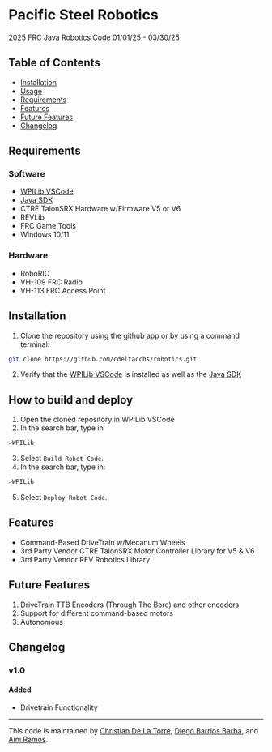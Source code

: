 # Pacific Steel Robotics
2025 FRC Java Robotics Code 01/01/25 - 03/30/25

## Table of Contents
- [Installation](#installation)
- [Usage](#how-to-build-and-deploy)
- [Requirements](#requirements)
- [Features](#features)
- [Future Features](#future-features)
- [Changelog](#changelog)

## Requirements

### Software
* [WPILib VSCode](https://docs.wpilib.org/en/stable/docs/zero-to-robot/step-2/wpilib-setup.html)
* [Java SDK](https://www.oracle.com/java/technologies/downloads/)
* CTRE TalonSRX Hardware w/Firmware V5 or V6
* REVLib
* FRC Game Tools
* Windows 10/11
### Hardware
* RoboRIO
* VH-109 FRC Radio
* VH-113 FRC Access Point

## Installation
1. Clone the repository using the github app or by using a command terminal:
```bash
git clone https://github.com/cdeltacchs/robotics.git
```
2. Verify that the [WPILib VSCode](https://docs.wpilib.org/en/stable/docs/zero-to-robot/step-2/wpilib-setup.html) is installed as well as the [Java SDK](https://www.oracle.com/java/technologies/downloads/)
## How to build and deploy
1. Open the cloned repository in WPILib VSCode
2. In the search bar, type in
```bash
>WPILib
```
3. Select `Build Robot Code`.
4. In the search bar, type in:
```bash
>WPILib
```
5. Select `Deploy Robot Code`.

## Features
* Command-Based DriveTrain w/Mecanum Wheels
* 3rd Party Vendor CTRE TalonSRX Motor Controller Library for V5 & V6
* 3rd Party Vendor REV Robotics Library

## Future Features
1. DriveTrain TTB Encoders (Through The Bore) and other encoders
2. Support for different command-based motors
3. Autonomous

## Changelog

### v1.0

#### Added
- Drivetrain Functionality
---
This code is maintained by [Christian De La Torre](https://github.com/cdeltacchs), [Diego Barrios Barba](https://github.com/thepollitosd), and [Aini Ramos](https://github.com/AAR29).
